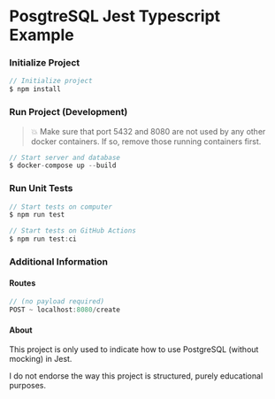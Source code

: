 # PosgtreSQL Jest Typescript Example

### Initialize Project
```ts
// Initialize project
$ npm install
```

### Run Project (Development)

> 💥 Make sure that port 5432 and 8080 are not used by any other docker containers. If so, remove those running containers first.

```ts
// Start server and database
$ docker-compose up --build
```

### Run Unit Tests
```ts
// Start tests on computer
$ npm run test

// Start tests on GitHub Actions
$ npm run test:ci
```

### Additional Information
#### Routes
```ts
// (no payload required)
POST ~ localhost:8080/create 
```

#### About
This project is only used to indicate how to use PostgreSQL (without mocking) in Jest.

I do not endorse the way this project is structured, purely educational purposes.